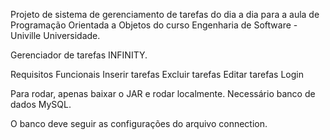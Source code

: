 Projeto de sistema de gerenciamento de tarefas do dia a dia para a aula de Programação Orientada a Objetos do curso Engenharia de Software - Univille Universidade.

Gerenciador de tarefas INFINITY.

Requisitos Funcionais
Inserir tarefas
Excluir tarefas
Editar tarefas
Login

Para rodar, apenas baixar o JAR e rodar localmente. Necessário banco de dados MySQL.

O banco deve seguir as configurações do arquivo connection.
